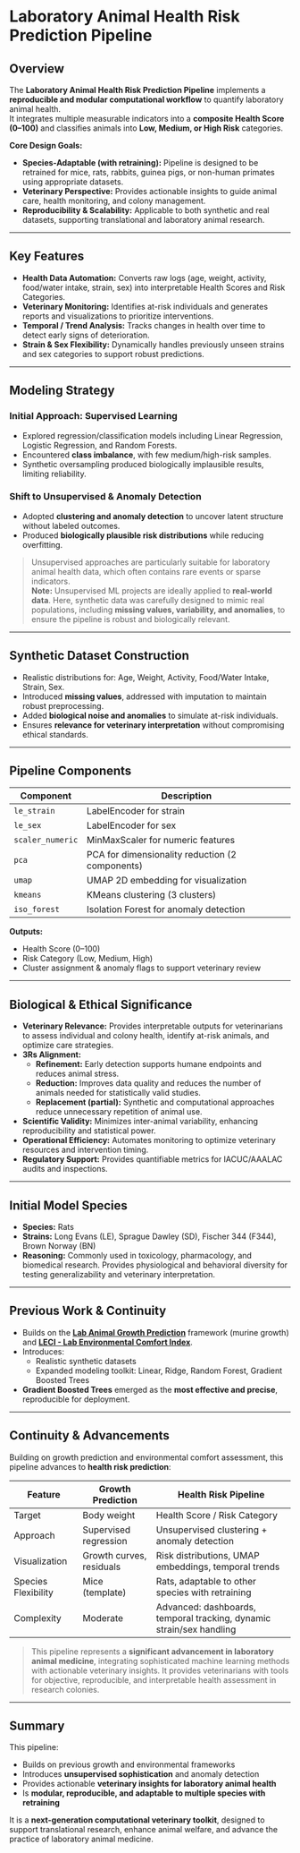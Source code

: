 # Laboratory Animal Health Risk Prediction Pipeline

## Overview
The **Laboratory Animal Health Risk Prediction Pipeline** implements a **reproducible and modular computational workflow** to quantify laboratory animal health.  
It integrates multiple measurable indicators into a **composite Health Score (0–100)** and classifies animals into **Low, Medium, or High Risk** categories.

**Core Design Goals:**
- **Species-Adaptable (with retraining):** Pipeline is designed to be retrained for mice, rats, rabbits, guinea pigs, or non-human primates using appropriate datasets.  
- **Veterinary Perspective:** Provides actionable insights to guide animal care, health monitoring, and colony management.  
- **Reproducibility & Scalability:** Applicable to both synthetic and real datasets, supporting translational and laboratory animal research.

---

## Key Features
- **Health Data Automation:** Converts raw logs (age, weight, activity, food/water intake, strain, sex) into interpretable Health Scores and Risk Categories.  
- **Veterinary Monitoring:** Identifies at-risk individuals and generates reports and visualizations to prioritize interventions.  
- **Temporal / Trend Analysis:** Tracks changes in health over time to detect early signs of deterioration.  
- **Strain & Sex Flexibility:** Dynamically handles previously unseen strains and sex categories to support robust predictions.

---

## Modeling Strategy

### Initial Approach: Supervised Learning
- Explored regression/classification models including Linear Regression, Logistic Regression, and Random Forests.  
- Encountered **class imbalance**, with few medium/high-risk samples.  
- Synthetic oversampling produced biologically implausible results, limiting reliability.

### Shift to Unsupervised & Anomaly Detection
- Adopted **clustering and anomaly detection** to uncover latent structure without labeled outcomes.  
- Produced **biologically plausible risk distributions** while reducing overfitting.  

> Unsupervised approaches are particularly suitable for laboratory animal health data, which often contains rare events or sparse indicators.  
> **Note:** Unsupervised ML projects are ideally applied to **real-world data**. Here, synthetic data was carefully designed to mimic real populations, including **missing values, variability, and anomalies**, to ensure the pipeline is robust and biologically relevant.

---

## Synthetic Dataset Construction
- Realistic distributions for: Age, Weight, Activity, Food/Water Intake, Strain, Sex.  
- Introduced **missing values**, addressed with imputation to maintain robust preprocessing.  
- Added **biological noise and anomalies** to simulate at-risk individuals.  
- Ensures **relevance for veterinary interpretation** without compromising ethical standards.

---

## Pipeline Components
| Component          | Description                                  |
|-------------------|----------------------------------------------|
| `le_strain`       | LabelEncoder for strain                       |
| `le_sex`          | LabelEncoder for sex                          |
| `scaler_numeric`  | MinMaxScaler for numeric features            |
| `pca`             | PCA for dimensionality reduction (2 components) |
| `umap`            | UMAP 2D embedding for visualization          |
| `kmeans`          | KMeans clustering (3 clusters)               |
| `iso_forest`      | Isolation Forest for anomaly detection       |

**Outputs:**
- Health Score (0–100)  
- Risk Category (Low, Medium, High)  
- Cluster assignment & anomaly flags to support veterinary review

---

## Biological & Ethical Significance
- **Veterinary Relevance:** Provides interpretable outputs for veterinarians to assess individual and colony health, identify at-risk animals, and optimize care strategies.  
- **3Rs Alignment:**  
  - **Refinement:** Early detection supports humane endpoints and reduces animal stress.  
  - **Reduction:** Improves data quality and reduces the number of animals needed for statistically valid studies.  
  - **Replacement (partial):** Synthetic and computational approaches reduce unnecessary repetition of animal use.  
- **Scientific Validity:** Minimizes inter-animal variability, enhancing reproducibility and statistical power.  
- **Operational Efficiency:** Automates monitoring to optimize veterinary resources and intervention timing.  
- **Regulatory Support:** Provides quantifiable metrics for IACUC/AAALAC audits and inspections.

---

## Initial Model Species
- **Species:** Rats  
- **Strains:** Long Evans (LE), Sprague Dawley (SD), Fischer 344 (F344), Brown Norway (BN)  
- **Reasoning:** Commonly used in toxicology, pharmacology, and biomedical research. Provides physiological and behavioral diversity for testing generalizability and veterinary interpretation.

---

## Previous Work & Continuity
- Builds on the [**Lab Animal Growth Prediction**](https://github.com/Ibrahim-El-Khouli/Lab-Animal-Growth-Prediction) framework (murine growth) and [**LECI - Lab Environmental Comfort Index**](https://github.com/Ibrahim-El-Khouli/LECI-Lab-Environmental-Comfort-Index.git).  
- Introduces:  
  - Realistic synthetic datasets  
  - Expanded modeling toolkit: Linear, Ridge, Random Forest, Gradient Boosted Trees  
- **Gradient Boosted Trees** emerged as the **most effective and precise**, reproducible for deployment.

---

## Continuity & Advancements
Building on growth prediction and environmental comfort assessment, this pipeline advances to **health risk prediction**:  

| Feature                     | Growth Prediction         | Health Risk Pipeline                          |
|-------------------------------|------------------------|---------------------------------------------|
| Target                        | Body weight            | Health Score / Risk Category                 |
| Approach                       | Supervised regression  | Unsupervised clustering + anomaly detection |
| Visualization                  | Growth curves, residuals | Risk distributions, UMAP embeddings, temporal trends |
| Species Flexibility            | Mice (template)        | Rats, adaptable to other species with retraining |
| Complexity                     | Moderate               | Advanced: dashboards, temporal tracking, dynamic strain/sex handling |

> This pipeline represents a **significant advancement in laboratory animal medicine**, integrating sophisticated machine learning methods with actionable veterinary insights. It provides veterinarians with tools for objective, reproducible, and interpretable health assessment in research colonies.

---

## Summary
This pipeline:  
- Builds on previous growth and environmental frameworks  
- Introduces **unsupervised sophistication** and anomaly detection  
- Provides actionable **veterinary insights for laboratory animal health**  
- Is **modular, reproducible, and adaptable to multiple species with retraining**  

It is a **next-generation computational veterinary toolkit**, designed to support translational research, enhance animal welfare, and advance the practice of laboratory animal medicine.
